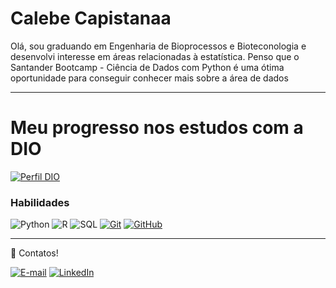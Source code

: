 # Calebe Capistanaa
Olá, sou graduando em Engenharia de Bioprocessos e Bioteconologia e desenvolvi interesse em áreas relacionadas à estatística. Penso que o Santander Bootcamp - Ciência de Dados com Python é uma ótima oportunidade para conseguir conhecer mais sobre a área de dados

----

# Meu progresso nos estudos com a DIO

[![Perfil DIO](https://img.shields.io/badge/-Meu%20Perfil%20na%20DIO-30A3DC?style=for-the-badge)](https://web.dio.me/users/ccapistanaa?tab=skills)



### Habilidades
![Python](https://img.shields.io/badge/Python-000?style=for-the-badge&logo=python&logoColor=fcc419)
![R](https://img.shields.io/badge/R-000?style=for-the-badge&logo=R&logoColor=30A3DC)
![SQL](https://img.shields.io/badge/sql-000?style=for-the-badge&logo=sqll&logoColor=30A3DC)
[![Git](https://img.shields.io/badge/Git-000?style=for-the-badge&logo=git&logoColor=E94D5F)](https://git-scm.com/doc) 
[![GitHub](https://img.shields.io/badge/GitHub-000?style=for-the-badge&logo=github&logoColor=30A3DC)](https://docs.github.com/)  
  

----
  
📇 Contatos!

[![E-mail](https://img.shields.io/badge/Gmail-D14836?style=for-the-badge&logo=gmail&logoColor=white)](mailto:ccapistanaa@gmail.com)
[![LinkedIn](https://img.shields.io/badge/-LinkedIn-000?style=for-the-badge&logo=linkedin&logoColor=30A3DC)](https://www.linkedin.com/in/rafael-morais-3a1b4535)